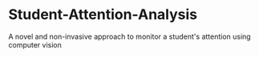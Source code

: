 # Student-Attention-Analysis
A novel  and non-invasive approach to monitor a student's attention using computer vision

